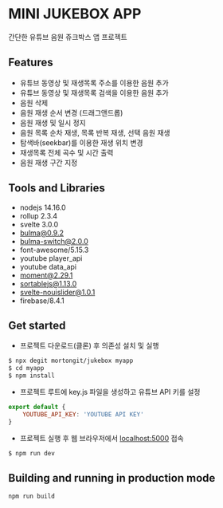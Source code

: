 # MINI JUKEBOX APP

간단한 유튜브 음원 쥬크박스 앱 프로젝트

## Features
- 유튜브 동영상 및 재생목록 주소를 이용한 음원 추가
- 유튜브 동영상 및 재생목록 검색을 이용한 음원 추가
- 음원 삭제
- 음원 재생 순서 변경 (드래그앤드롭)
- 음원 재생 및 일시 정지
- 음원 목록 순차 재생, 목록 반복 재생, 선택 음원 재생
- 탐색바(seekbar)를 이용한 재생 위치 변경
- 재생목록 전체 곡수 및 시간 출력
- 음원 재생 구간 지정

## Tools and Libraries
- nodejs 14.16.0
- rollup 2.3.4
- svelte 3.0.0
- bulma@0.9.2
- bulma-switch@2.0.0
- font-awesome/5.15.3
- youtube player_api
- youtube data_api
- moment@2.29.1
- sortablejs@1.13.0
- svelte-nouislider@1.0.1
- firebase/8.4.1

## Get started

* 프로젝트 다운로드(클론) 후 의존성 설치 및 실행
```bash
$ npx degit mortongit/jukebox myapp
$ cd myapp
$ npm install
```

* 프로젝트 루트에 key.js 파일을 생성하고 유튜브 API 키를 설정
```javascript
export default {
    YOUTUBE_API_KEY: 'YOUTUBE API KEY'
}
```

* 프로젝트 실행 후 웹 브라우저에서 [localhost:5000](http://localhost:5000) 접속
```bash
$ npm run dev
```

## Building and running in production mode


```bash
npm run build
```


